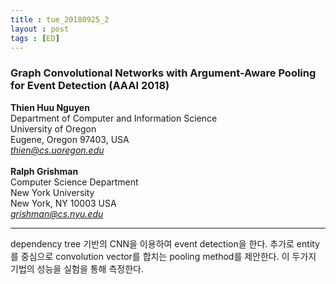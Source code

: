 ```yaml
---
title : tue_20180925_2
layout : post
tags : [ED]
---
```


<h3>Graph Convolutional Networks with Argument-Aware Pooling
for Event Detection (AAAI 2018) </h3>


<p>

<b>Thien Huu Nguyen</b><br/>
Department of Computer and Information Science<br/>
University of Oregon<br/>
Eugene, Oregon 97403, USA<br/>
<em>thien@cs.uoregon.edu</em><br/><br/>
<b>Ralph Grishman</b><br/>
Computer Science Department<br/>
New York University<br/>
New York, NY 10003 USA<br/>
<em>grishman@cs.nyu.edu</em>

</p>

<hr />
<p>
dependency tree 기반의 CNN을 이용하여 event detection을 한다. 추가로 entity를 중심으로 convolution vector를 합치는 pooling method를 제안한다. 이 두가지 기법의 성능을 실험을 통해 측정한다.
</p>